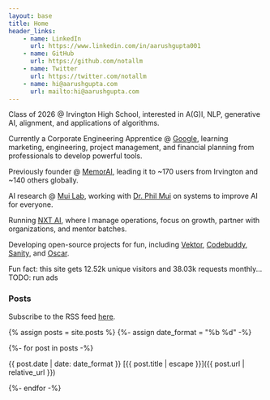 ```yaml
---
layout: base
title: Home
header_links:
    - name: LinkedIn
      url: https://www.linkedin.com/in/aarushgupta001
    - name: GitHub
      url: https://github.com/notallm
    - name: Twitter
      url: https://twitter.com/notallm
    - name: hi@aarushgupta.com
      url: mailto:hi@aarushgupta.com
---
```


Class of 2026 @ Irvington High School, interested in A(G)I, NLP, generative AI, alignment, and applications of algorithms.

Currently a Corporate Engineering Apprentice @ [Google](https://google.com/), learning marketing, engineering, 
project management, and financial planning from professionals to develop powerful tools.

Previously founder @ [MemorAI](https://memorai.aarushgupta.com), leading it to ~170 users from Irvington and ~140 others globally.

AI research @ [Mui Lab](https://sites.google.com/asdrp.org/mui), working with [Dr. Phil Mui](https://sites.google.com/asdrp.org/mui/who) on systems to improve
AI for everyone.

Running [NXT AI](https://nxtaicamp.com), where I manage operations, focus on growth, partner with organizations, and mentor batches.

Developing open-source projects for fun, including [Vektor](https://github.com/notallm/vektor), [Codebuddy](https://github.com/notallm/codebuddy),
[Sanity](https://github.com/notallm/sanity), and [Oscar](https://github.com/notallm/oscar).

Fun fact: this site gets 12.52k unique visitors and 38.03k requests monthly... TODO: run ads

### Posts

Subscribe to the RSS feed [here](/feed.xml).

{% assign posts = site.posts %}
{%- assign date_format = "%b %d" -%}

{%- for post in posts -%}

<!-- {% if post.featured %}\*{% else %}&nbsp;{% endif %} -->
{{ post.date | date: date_format }} [{{ post.title | escape }}]({{ post.url | relative_url }})
<br>

{%- endfor -%}
